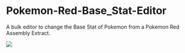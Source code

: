 # Pokemon-Red-Base_Stat-Editor
A bulk editor to change the Base Stat of Pokemon from a Pokemon Red Assembly Extract.

![](https://gyazo.com/977740a1b5448e34d37a1e42f556aa0f.png)
